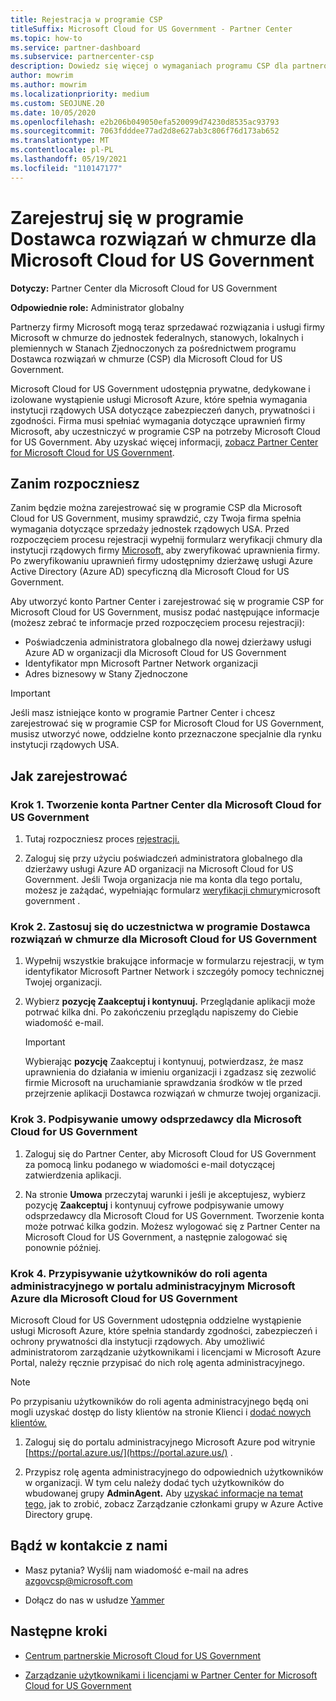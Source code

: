 ```yaml
---
title: Rejestracja w programie CSP
titleSuffix: Microsoft Cloud for US Government - Partner Center
ms.topic: how-to
ms.service: partner-dashboard
ms.subservice: partnercenter-csp
description: Dowiedz się więcej o wymaganiach programu CSP dla partnerów, którzy chcą zarejestrować się w programie Dostawca rozwiązań w chmurze dla Microsoft Cloud for US Government.
author: mowrim
ms.author: mowrim
ms.localizationpriority: medium
ms.custom: SEOJUNE.20
ms.date: 10/05/2020
ms.openlocfilehash: e2b206b049050efa520099d74230d8535ac93793
ms.sourcegitcommit: 7063fdddee77ad2d8e627ab3c806f76d173ab652
ms.translationtype: MT
ms.contentlocale: pl-PL
ms.lasthandoff: 05/19/2021
ms.locfileid: "110147177"
---
```

# <a name="enroll-in-the-cloud-solution-provider-program-for-microsoft-cloud-for-us-government"></a>Zarejestruj się w programie Dostawca rozwiązań w chmurze dla Microsoft Cloud for US Government

**Dotyczy:** Partner Center dla Microsoft Cloud for US Government

**Odpowiednie role:** Administrator globalny

Partnerzy firmy Microsoft mogą teraz sprzedawać rozwiązania i usługi firmy Microsoft w chmurze do jednostek federalnych, stanowych, lokalnych i plemiennych w Stanach Zjednoczonych za pośrednictwem programu Dostawca rozwiązań w chmurze (CSP) dla Microsoft Cloud for US Government.

Microsoft Cloud for US Government udostępnia prywatne, dedykowane i izolowane wystąpienie usługi Microsoft Azure, które spełnia wymagania instytucji rządowych USA dotyczące zabezpieczeń danych, prywatności i zgodności. Firma musi spełniać wymagania dotyczące uprawnień firmy Microsoft, aby uczestniczyć w programie CSP na potrzeby Microsoft Cloud for US Government. Aby uzyskać więcej informacji, [zobacz Partner Center for Microsoft Cloud for US Government](partner-center-for-microsoft-us-govt-cloud.md).

## <a name="before-you-begin"></a>Zanim rozpoczniesz

Zanim będzie można zarejestrować się w programie CSP dla Microsoft Cloud for US Government, musimy sprawdzić, czy Twoja firma spełnia wymagania dotyczące sprzedaży jednostek rządowych USA. Przed rozpoczęciem procesu rejestracji wypełnij formularz weryfikacji chmury dla instytucji rządowych firmy [Microsoft,](https://azuregov.microsoft.com/csp) aby zweryfikować uprawnienia firmy. Po zweryfikowaniu uprawnień firmy udostępnimy dzierżawę usługi Azure Active Directory (Azure AD) specyficzną dla Microsoft Cloud for US Government.  

Aby utworzyć konto Partner Center i zarejestrować się w programie CSP for Microsoft Cloud for US Government, musisz podać następujące informacje (możesz zebrać te informacje przed rozpoczęciem procesu rejestracji):

- Poświadczenia administratora globalnego dla nowej dzierżawy usługi Azure AD w organizacji dla Microsoft Cloud for US Government
- Identyfikator mpn Microsoft Partner Network organizacji
- Adres biznesowy w Stany Zjednoczone

> [!IMPORTANT]  
> Jeśli masz istniejące konto w programie Partner Center i chcesz zarejestrować się w programie CSP for Microsoft Cloud for US Government, musisz utworzyć nowe, oddzielne konto przeznaczone specjalnie dla rynku instytucji rządowych USA.

## <a name="how-to-enroll"></a>Jak zarejestrować

### <a name="step-1---create-a-partner-center-account-for-microsoft-cloud-for-us-government"></a>Krok 1. Tworzenie konta Partner Center dla Microsoft Cloud for US Government

1. Tutaj rozpoczniesz proces [rejestracji.](https://partnercenter.microsoft.com/register/resellerusgjoinnow)

2. Zaloguj się przy użyciu poświadczeń administratora globalnego dla dzierżawy usługi Azure AD organizacji na Microsoft Cloud for US Government. Jeśli Twoja organizacja nie ma konta dla tego portalu, możesz je zażądać, wypełniając formularz [weryfikacji chmury](https://azuregov.microsoft.com/csp)microsoft government .

### <a name="step-2---apply-to-participate-in-the-cloud-solution-provider-program-for-microsoft-cloud-for-us-government"></a>Krok 2. Zastosuj się do uczestnictwa w programie Dostawca rozwiązań w chmurze dla Microsoft Cloud for US Government

1. Wypełnij wszystkie brakujące informacje w formularzu rejestracji, w tym identyfikator Microsoft Partner Network i szczegóły pomocy technicznej Twojej organizacji.

2. Wybierz **pozycję Zaakceptuj i kontynuuj.** Przeglądanie aplikacji może potrwać kilka dni. Po zakończeniu przeglądu napiszemy do Ciebie wiadomość e-mail.

   > [!IMPORTANT]
   > Wybierając **pozycję** Zaakceptuj i kontynuuj, potwierdzasz, że masz uprawnienia do działania w imieniu organizacji i zgadzasz się zezwolić firmie Microsoft na uruchamianie sprawdzania środków w tle przed przejrzenie aplikacji Dostawca rozwiązań w chmurze twojej organizacji.

### <a name="step-3---sign-the-reseller-agreement-for-microsoft-cloud-for-us-government"></a>Krok 3. Podpisywanie umowy odsprzedawcy dla Microsoft Cloud for US Government

1. Zaloguj się do Partner Center, aby Microsoft Cloud for US Government za pomocą linku podanego w wiadomości e-mail dotyczącej zatwierdzenia aplikacji.

2. Na stronie **Umowa** przeczytaj warunki i jeśli je akceptujesz, wybierz pozycję **Zaakceptuj** i kontynuuj cyfrowe podpisywanie umowy odsprzedawcy dla Microsoft Cloud for US Government. Tworzenie konta może potrwać kilka godzin. Możesz wylogować się z Partner Center na Microsoft Cloud for US Government, a następnie zalogować się ponownie później.

### <a name="step-4---assign-users-to-the-admin-agent-role-in-the-microsoft-azure-admin-portal-for-microsoft-cloud-for-us-government"></a>Krok 4. Przypisywanie użytkowników do roli agenta administracyjnego w portalu administracyjnym Microsoft Azure dla Microsoft Cloud for US Government

Microsoft Cloud for US Government udostępnia oddzielne wystąpienie usługi Microsoft Azure, które spełnia standardy zgodności, zabezpieczeń i ochrony prywatności dla instytucji rządowych. Aby umożliwić administratorom zarządzanie użytkownikami i licencjami w Microsoft Azure Portal, należy ręcznie przypisać do nich rolę agenta administracyjnego.

> [!NOTE]
> Po przypisaniu użytkowników do roli agenta administracyjnego będą oni mogli  uzyskać dostęp do listy klientów na stronie Klienci i [dodać nowych klientów.](add-a-new-customer.md)

1. Zaloguj się do portalu administracyjnego Microsoft Azure pod witrynie [https://portal.azure.us/](https://portal.azure.us/) .

2. Przypisz rolę agenta administracyjnego do odpowiednich użytkowników w organizacji. W tym celu należy dodać tych użytkowników do wbudowanej grupy **AdminAgent.** Aby [uzyskać informacje na temat tego,](/azure/active-directory/active-directory-groups-members-azure-portal) jak to zrobić, zobacz Zarządzanie członkami grupy w Azure Active Directory grupę.

## <a name="connect-with-us"></a>Bądź w kontakcie z nami

- Masz pytania? Wyślij nam wiadomość e-mail na adres azgovcsp@microsoft.com

- Dołącz do nas w usłudze [Yammer](https://www.yammer.com/cloudpartnercommunity/#/threads/inGroup?type=in_group&feedId=11509777)

## <a name="next-steps"></a>Następne kroki

- [Centrum partnerskie Microsoft Cloud for US Government](partner-center-for-microsoft-us-govt-cloud.md)

- [Zarządzanie użytkownikami i licencjami w Partner Center for Microsoft Cloud for US Government](user-management-in-partner-center-for-microsoft-us-govt-cloud.md)